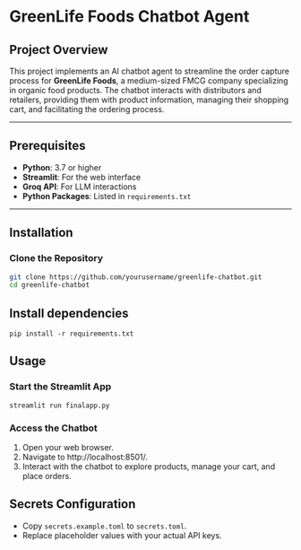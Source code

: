 # GreenLife Foods Chatbot Agent

## Project Overview
This project implements an AI chatbot agent to streamline the order capture process for **GreenLife Foods**, a medium-sized FMCG company specializing in organic food products. The chatbot interacts with distributors and retailers, providing them with product information, managing their shopping cart, and facilitating the ordering process.

---

## Prerequisites
- **Python**: 3.7 or higher
- **Streamlit**: For the web interface
- **Groq API**: For LLM interactions
- **Python Packages**: Listed in `requirements.txt`

---

## Installation

### Clone the Repository
```bash
git clone https://github.com/yourusername/greenlife-chatbot.git
cd greenlife-chatbot
```

## Install dependencies
```
pip install -r requirements.txt
```
## Usage
### Start the Streamlit App
```
streamlit run finalapp.py
```
### Access the Chatbot
1. Open your web browser.
2. Navigate to http://localhost:8501/.
3. Interact with the chatbot to explore products, manage your cart, and place orders.

## Secrets Configuration

- Copy `secrets.example.toml` to `secrets.toml`.
- Replace placeholder values with your actual API keys.